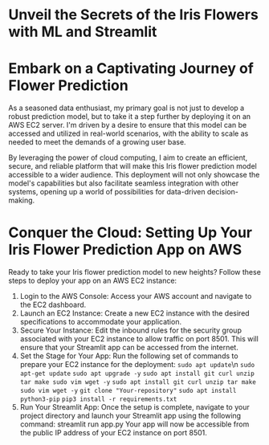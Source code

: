 # Unveil the Secrets of the Iris Flowers with ML and Streamlit
# Embark on a Captivating Journey of Flower Prediction
As a seasoned data enthusiast, my primary goal is not just to develop a robust prediction model, but to take it a step further by deploying it on an AWS EC2 server. I'm driven by a desire to ensure that this model can be accessed and utilized in real-world scenarios, with the ability to scale as needed to meet the demands of a growing user base.

By leveraging the power of cloud computing, I aim to create an efficient, secure, and reliable platform that will make this Iris flower prediction model accessible to a wider audience. This deployment will not only showcase the model's capabilities but also facilitate seamless integration with other systems, opening up a world of possibilities for data-driven decision-making.

# Conquer the Cloud: Setting Up Your Iris Flower Prediction App on AWS
Ready to take your Iris flower prediction model to new heights? Follow these steps to deploy your app on an AWS EC2 instance:

1. Login to the AWS Console: Access your AWS account and navigate to the EC2 dashboard.
2. Launch an EC2 Instance: Create a new EC2 instance with the desired specifications to accommodate your application.
3. Secure Your Instance: Edit the inbound rules for the security group associated with your EC2 instance to allow traffic on port 8501. This will ensure that your Streamlit app can be accessed from the internet.
4. Set the Stage for Your App: Run the following set of commands to prepare your EC2 instance for the deployment:
`sudo apt update`\n
`sudo apt-get update`
`sudo apt upgrade -y`
`sudo apt install git curl unzip tar make sudo vim wget -y`
`sudo apt install git curl unzip tar make sudo vim wget -y`
`git clone "Your-repository"`
`sudo apt install python3-pip`
`pip3 install -r requirements.txt`
9. Run Your Streamlit App: Once the setup is complete, navigate to your project directory and launch your Streamlit app using the following command:
streamlit run app.py
Your app will now be accessible from the public IP address of your EC2 instance on port 8501.
